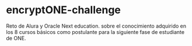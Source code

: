 # encryptONE-challenge
Reto de Alura y Oracle Next education.  sobre  el conocimiento adquirido en los 8 cursos básicos  como postulante para la siguiente fase de estudiante de ONE.
